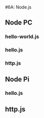 #6A: Node.js

## Node PC
### hello-world.js

### hello.js

### http.js

## Node Pi
### hello.js

## http.js